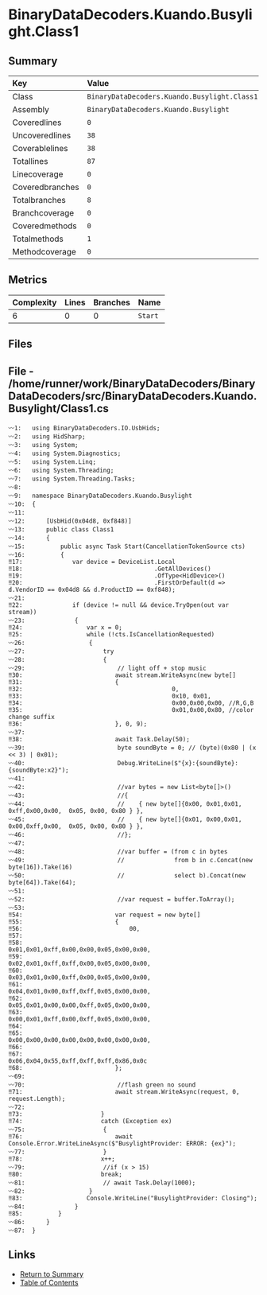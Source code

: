 ﻿# BinaryDataDecoders.Kuando.Busylight.Class1

## Summary

| Key             | Value                                        |
| :-------------- | :------------------------------------------- |
| Class           | `BinaryDataDecoders.Kuando.Busylight.Class1` |
| Assembly        | `BinaryDataDecoders.Kuando.Busylight`        |
| Coveredlines    | `0`                                          |
| Uncoveredlines  | `38`                                         |
| Coverablelines  | `38`                                         |
| Totallines      | `87`                                         |
| Linecoverage    | `0`                                          |
| Coveredbranches | `0`                                          |
| Totalbranches   | `8`                                          |
| Branchcoverage  | `0`                                          |
| Coveredmethods  | `0`                                          |
| Totalmethods    | `1`                                          |
| Methodcoverage  | `0`                                          |

## Metrics

| Complexity | Lines | Branches | Name    |
| :--------- | :---- | :------- | :------ |
| 6          | 0     | 0        | `Start` |

## Files

## File - /home/runner/work/BinaryDataDecoders/BinaryDataDecoders/src/BinaryDataDecoders.Kuando.Busylight/Class1.cs

```CSharp
〰1:   using BinaryDataDecoders.IO.UsbHids;
〰2:   using HidSharp;
〰3:   using System;
〰4:   using System.Diagnostics;
〰5:   using System.Linq;
〰6:   using System.Threading;
〰7:   using System.Threading.Tasks;
〰8:   
〰9:   namespace BinaryDataDecoders.Kuando.Busylight
〰10:  {
〰11:  
〰12:      [UsbHid(0x04d8, 0xf848)]
〰13:      public class Class1
〰14:      {
〰15:          public async Task Start(CancellationTokenSource cts)
〰16:          {
‼17:              var device = DeviceList.Local
‼18:                                     .GetAllDevices()
‼19:                                     .OfType<HidDevice>()
‼20:                                     .FirstOrDefault(d => d.VendorID == 0x04d8 && d.ProductID == 0xf848);
〰21:  
‼22:              if (device != null && device.TryOpen(out var stream))
〰23:              {
‼24:                  var x = 0;
‼25:                  while (!cts.IsCancellationRequested)
〰26:                  {
〰27:                      try
〰28:                      {
〰29:                          // light off + stop music
‼30:                          await stream.WriteAsync(new byte[]
‼31:                          {
‼32:                                          0,
‼33:                                          0x10, 0x01,
‼34:                                          0x00,0x00,0x00, //R,G,B
‼35:                                          0x01,0x00,0x80, //color change suffix
‼36:                          }, 0, 9);
〰37:  
‼38:                          await Task.Delay(50);
〰39:                          byte soundByte = 0; // (byte)(0x80 | (x << 3) | 0x01);
〰40:                          Debug.WriteLine($"{x}:{soundByte}:{soundByte:x2}");
〰41:  
〰42:                          //var bytes = new List<byte[]>()
〰43:                          //{
〰44:                          //    { new byte[]{0x00, 0x01,0x01, 0xff,0x00,0x00,  0x05, 0x00, 0x80 } },
〰45:                          //    { new byte[]{0x01, 0x00,0x01, 0x00,0xff,0x00,  0x05, 0x00, 0x80 } },
〰46:                          //};
〰47:  
〰48:                          //var buffer = (from c in bytes
〰49:                          //              from b in c.Concat(new byte[16]).Take(16)
〰50:                          //              select b).Concat(new byte[64]).Take(64);
〰51:  
〰52:                          //var request = buffer.ToArray();
〰53:  
‼54:                          var request = new byte[]
‼55:                          {
‼56:                              00,
‼57:  
‼58:                              0x01,0x01,0xff,0x00,0x00,0x05,0x00,0x00,
‼59:                              0x02,0x01,0xff,0xff,0x00,0x05,0x00,0x00,
‼60:                              0x03,0x01,0x00,0xff,0x00,0x05,0x00,0x00,
‼61:                              0x04,0x01,0x00,0xff,0xff,0x05,0x00,0x00,
‼62:                              0x05,0x01,0x00,0x00,0xff,0x05,0x00,0x00,
‼63:                              0x00,0x01,0xff,0x00,0xff,0x05,0x00,0x00,
‼64:  
‼65:                              0x00,0x00,0x00,0x00,0x00,0x00,0x00,0x00,
‼66:  
‼67:                              0x06,0x04,0x55,0xff,0xff,0xff,0x86,0x0c
‼68:                          };
〰69:  
〰70:                          //flash green no sound
‼71:                          await stream.WriteAsync(request, 0, request.Length);
〰72:  
‼73:                      }
‼74:                      catch (Exception ex)
〰75:                      {
‼76:                          await Console.Error.WriteLineAsync($"BusylightProvider: ERROR: {ex}");
〰77:                      }
‼78:                      x++;
〰79:                      //if (x > 15)
‼80:                      break;
〰81:                      // await Task.Delay(1000);
〰82:                  }
‼83:                  Console.WriteLine("BusylightProvider: Closing");
〰84:              }
‼85:          }
〰86:      }
〰87:  }
```

## Links

* [Return to Summary](Summary.md)
* [Table of Contents](../TOC.md)

